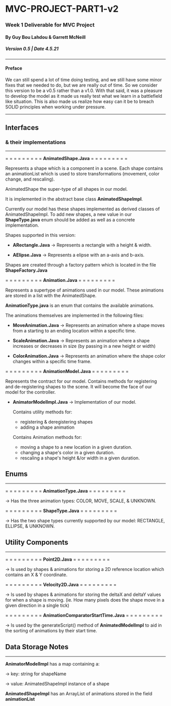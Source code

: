 # MVC-PROJECT-PART1-v2

### Week 1 Deliverable for MVC Project

#### By Guy Bou Lahdou & Garrett McNeill

##### Version 0.5 | Date 4.5.21

- - - - - - - - - - -

#### Preface

We can still spend a lot of time doing testing, and we still have some minor fixes that we needed to
do, but we are really out of time. So we consider this version to be a v0.5 rather than a v1.0. With
that said, it was a pleasure to develop the model as it made us really test what we learn in a
battlefield like situation. This is also made us realize how easy can it be to breach SOLID
principles when working under pressure.


- - - - - - - - - - -

## Interfaces

### & their implementations

- - - - - - - - - - -


= = = = = = = = =
**AnimatedShape.Java**
= = = = = = = = =

Represents a shape which is a component in a scene. Each shape contains an animationList
which is used to store transformations (movement, color change, and rescaling).

AnimatedShape the super-type of all shapes in our model.

It is implemented in the abstract base class **AnimatedShapeImpl**.

Currently our model has these shapes implemented as derived classes of AnimatedShapeImpl. To add new
shapes, a new value in our **ShapeType.java** enum should be added as well as a concrete
implementation.

Shapes supported in this version:

- **ARectangle.Java**
  -> Represents a rectangle with a height & width.

- **AElipse.Java**
  -> Represents a elipse with an a-axis and b-axis.

Shapes are created through a factory pattern which is located in the file **ShapeFactory.Java**

= = = = = = = = =
**Animation.Java**
= = = = = = = = =

Represents a supertype of animations used in our model. These animations are stored in a list with
the AnimatedShape.

**AnimationType.java** is an enum that contains the available animations.

The animations themselves are implemented in the following files:

- **MoveAnimation.Java**
  -> Represents an animation where a shape moves from a starting to an ending location within a
  specific time.

- **ScaleAnimation.Java**
  -> Represents an animation where a shape increases or decreases in size (by passing in a new
  height or width)

- **ColorAnimation.Java**
  -> Represents an animation where the shape color changes within a specific time frame.

= = = = = = = = =
**AnimationModel.Java**
= = = = = = = = =

Represents the contract for our model. Contains methods for registering and de-registering shapes to
the scene. It will become the face of our model for the controller.

- **AnimatorModelImpl.Java**
  -> Implementation of our model.

  Contains utility methods for:
    - registering & deregistering shapes
    - adding a shape animation

  Contains Animation methods for:
    - moving a shape to a new location in a given duration.
    - changing a shape's color in a given duration.
    - rescaling a shape's height &/or width in a given duration.

## Enums

- - - - - - - - - - -
= = = = = = = = =
**AnimationType.Java**
= = = = = = = = =

-> Has the three animation types: COLOR, MOVE, SCALE, & UNKNOWN.

= = = = = = = = =
**ShapeType.Java**
= = = = = = = = =

-> Has the two shape types currently supported by our model: RECTANGLE, ELLIPSE, & UNKNOWN.

## Utility Components

- - - - - - - - - - -
= = = = = = = = =
**Point2D.Java**
= = = = = = = = =

-> Is used by shapes & animations for storing a 2D reference location which contains an X & Y
coordinate.

= = = = = = = = =
**Velocity2D.Java**
= = = = = = = = =

-> Is used by shapes & animations for storing the deltaX and deltaY values for when a shape is
moving. (ie. How many pixels does the shape move in a given direction in a single tick)

= = = = = = = = =
**AnimationComparatorStartTime.Java**
= = = = = = = = =

-> Is used by the generateScript() method of **AnimatedModelImpl** to aid in the sorting of
animations by their start time.

## Data Storage Notes

- - - - - - - - - - -

**AnimatorModelImpl** has a map containing a:

-> key: string for shapeName

-> value: AnimatedShapeImpl instance of a shape

**AnimatedShapeImpl** has an ArrayList of animations stored in the field **animationList**